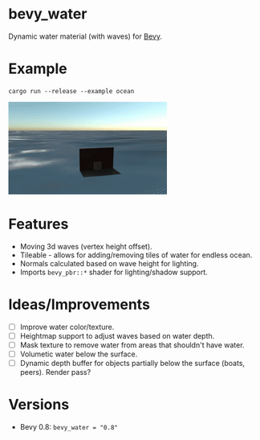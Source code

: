 # bevy_water

Dynamic water material (with waves) for [Bevy](https://bevyengine.org/).

# Example

```
cargo run --release --example ocean
```
![](showcase.gif)

# Features

- Moving 3d waves (vertex height offset).
- Tileable - allows for adding/removing tiles of water for endless ocean.
- Normals calculated based on wave height for lighting.
- Imports `bevy_pbr::*` shader for lighting/shadow support.

# Ideas/Improvements

- [ ] Improve water color/texture.
- [ ] Heightmap support to adjust waves based on water depth.
- [ ] Mask texture to remove water from areas that shouldn't have water.
- [ ] Volumetic water below the surface.
- [ ] Dynamic depth buffer for objects partially below the surface (boats, peers).  Render pass?

# Versions

- Bevy 0.8: `bevy_water = "0.8"`
